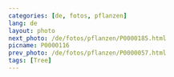 ```yaml
---
categories: [de, fotos, pflanzen]
lang: de
layout: photo
next_photo: /de/fotos/pflanzen/P0000185.html
picname: P0000116
prev_photo: /de/fotos/pflanzen/P0000057.html
tags: [Tree]
---
```

